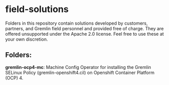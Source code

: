 # field-solutions

Folders in this repository contain solutions developed by customers, partners, and Gremlin field personnel and provided free of charge. They are offered unsupported under the Apache 2.0 license. Feel free to use these at your own discretion.  

## Folders:

   **gremlin-ocp4-mc**: Machine Config Operator for installing the Gremlin SELinux Policy (gremlin-openshift4.cil) on Openshift Container Platform (OCP) 4.
